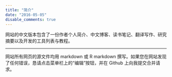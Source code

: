 ```yaml
---
title: "简介"
date: "2016-05-05"
disable_comments: true
---
```


网站的中文版本包含了一份作者个人简介、中文博客、读书笔记、翻译写作、研究摘要以及开发的工具列表与教程。

***

网站所有网页的源文件均用 markdown 或 R markdown 撰写。如果您在网站发现了任何错误，恳请点击菜单栏上的“编辑”按钮，并在 Github 上向我提交合并请求。
